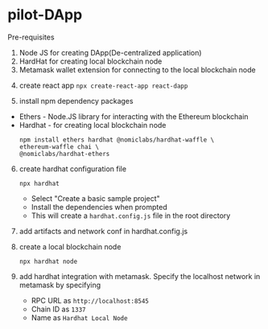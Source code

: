 # pilot-DApp

Pre-requisites
1. Node JS for creating DApp(De-centralized application)
2. HardHat for creating local blockchain node
3. Metamask wallet extension for connecting to the local blockchain node

[//]: # ([)

[//]: # (Wallet recovery phrase)

[//]: # (   1. visual)

[//]: # (   2. siren)

[//]: # (   3. script)

[//]: # (   4. mix)

[//]: # (   5. river)

[//]: # (   6. between)

[//]: # (   7. club)

[//]: # (   8. tooth)

[//]: # (   9. love)

[//]: # (   10. birth)

[//]: # (   11. whip)

[//]: # (   12. hurdle)

[//]: # (])

4. create react app
    ``npx create-react-app react-dapp``

5. install npm dependency packages  
 - Ethers - Node.JS library for interacting with the Ethereum blockchain  
 - Hardhat - for creating local blockchain node  
    ```
    npm install ethers hardhat @nomiclabs/hardhat-waffle \
    ethereum-waffle chai \
    @nomiclabs/hardhat-ethers
    ```
   
6. create hardhat configuration file
    ```
    npx hardhat
    ```
   - Select "Create a basic sample project"
   - Install the dependencies when prompted
   - This will create a `hardhat.config.js` file in the root directory

7. add artifacts and network conf in hardhat.config.js

8. create a local blockchain node
    ```
    npx hardhat node
    ```

9. add hardhat integration with metamask. Specify the localhost network in metamask by specifying 
   - RPC URL as ```http://localhost:8545```  
   - Chain ID as ```1337```
   - Name as ```Hardhat Local Node```

